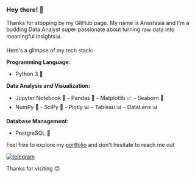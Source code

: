 ### Hey there! 👋
Thanks for stopping by my GitHub page. 
My name is Anastasia and I'm a budding Data Analyst super passionate about turning raw data into meaningful insights📊.

Here's a glimpse of my tech stack:

**Programming Language:**

 - Python 3 🐍

**Data Analysis and Visualization:**

 - Jupyter Notebook 📔 - Pandas 🐼 - Matplotlib 📈 - Seaborn 🌅
 - NumPy 🧮 - SciPy  🧮 - Plotly 📊 - Tableau 📊 - DataLens 📊

**Database Management:**

 - PostgreSQL 📂


Feel free to explore my [portfolio](https://github.com/D-A-Y8/Portfolio) and don't hesitate to reach me out

[![telegram](https://img.shields.io/badge/telegram-26A5E4?logo=telegram&logoColor=white&style=for-the-badge)](https://t.me/An_dy23)

Thanks for visiting 😊

<!--
**D-A-Y8/D-A-Y8** is a ✨ _special_ ✨ repository because its `README.md` (this file) appears on your GitHub profile.

Here are some ideas to get you started:

- 🔭 I’m currently working on ...
- 🌱 I’m currently learning ...
- 👯 I’m looking to collaborate on ...
- 🤔 I’m looking for help with ...
- 💬 Ask me about ...
- 📫 How to reach me: ...
- 😄 Pronouns: ...
- ⚡ Fun fact: ...
-->

